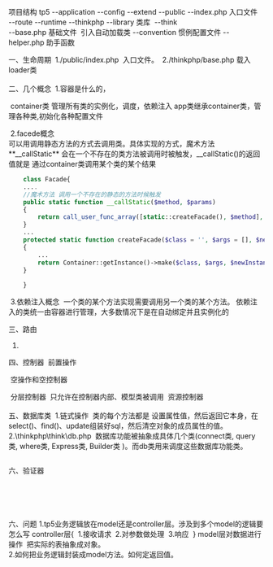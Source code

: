 ﻿项目结构
tp5
--application
--config
--extend
--public
   --index.php 入口文件
​	
--route
--runtime
--thinkphp
   --library 类库
​      --think
​      
   --base.php  基础文件
​      引入自动加载类
  --convention 惯例配置文件
  --helper.php 助手函数

一、生命周期
​	1./public/index.php
​	入口文件。
​	2./thinkphp/base.php
​		载入loader类
​		
​	
二、几个概念
​	1.容器是什么的，	

​		container类 管理所有类的实例化，调度，依赖注入
​		app类继承container类，管理各种类,初始化各种配置文件

​	2.facede概念	
​		可以用调用静态方法的方式去调用类。具体实现的方式，魔术方法**__callStatic** 会在一个不存在的类方法被调用时被触发，__callStatic()的返回值就是 通过container类调用某个类的某个结果

```php
	class Facade{	
	....
	//魔术方法 调用一个不存在的静态的方法时候触发
	public static function __callStatic($method, $params)
    {
        return call_user_func_array([static::createFacade(), $method], $params);
    }
	...
	protected static function createFacade($class = '', $args = [], $newInstance = false)
    {
        ...
        return Container::getInstance()->make($class, $args, $newInstance);//从容器返回类的实例
    }
        
    }
```

​	3.依赖注入概念
​		一个类的某个方法实现需要调用另一个类的某个方法。
​		依赖注入的类统一由容器进行管理，大多数情况下是在自动绑定并且实例化的

三、路由

1. 

四、控制器
​	前置操作 



​	空操作和空控制器

​	分层控制器
​		只允许在控制器内部、模型类被调用
​	资源控制器
​		
​		
五、数据库类
​	1.链式操作
​		类的每个方法都是 设置属性值，然后返回它本身，在select()、find()、update组装好sql，然后清空对象的成员属性的值。	
​	2.\thinkphp\think\db.php
​		数据库功能被抽象成具体几个类(connect类, query类, where类, Express类, Builder类 )。而db类用来调度这些数据库功能类。
​		

```php

```

六、验证器	
​	
​	
​	
​	
​	
六、问题
​	1.tp5业务逻辑放在model还是controller层。涉及到多个model的逻辑要怎么写
​		controller层{
​			1.接收请求
​			2.对参数做处理
​			3.响应
​		}
​		model层对数据进行操作
​			把实际的表抽象成对象。
​			
​	2.如何把业务逻辑封装成model方法。如何定返回值。
​	
​	




​	
​	